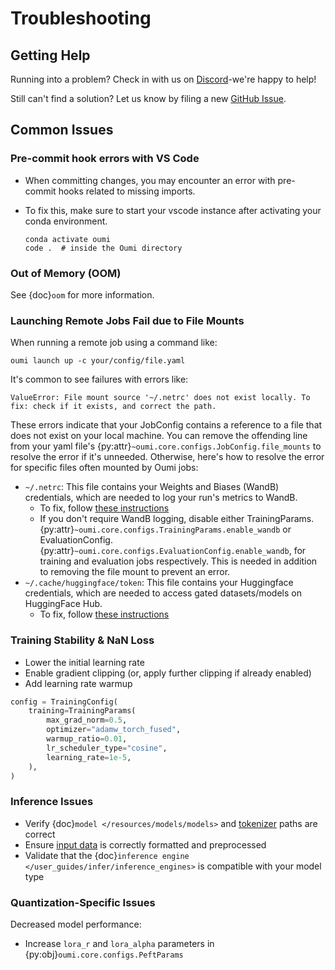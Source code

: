 # Troubleshooting

## Getting Help

Running into a problem? Check in with us on [Discord](https://discord.gg/oumi)-we're happy to help!

Still can't find a solution? Let us know by filing a new [GitHub Issue](https://github.com/oumi-ai/oumi/issues).

## Common Issues

### Pre-commit hook errors with VS Code

- When committing changes, you may encounter an error with pre-commit hooks related to missing imports.
- To fix this, make sure to start your vscode instance after activating your conda environment.

     ```shell
     conda activate oumi
     code .  # inside the Oumi directory
     ```

### Out of Memory (OOM)

See {doc}`oom` for more information.

### Launching Remote Jobs Fail due to File Mounts

When running a remote job using a command like:

```shell
oumi launch up -c your/config/file.yaml
```

It's common to see failures with errors like:

```
ValueError: File mount source '~/.netrc' does not exist locally. To fix: check if it exists, and correct the path.
```

These errors indicate that your JobConfig contains a reference to a file that does not exist on your local machine. You can remove the offending line from your yaml file's {py:attr}`~oumi.core.configs.JobConfig.file_mounts` to resolve the error if it's unneeded. Otherwise, here's how to resolve the error for specific files often mounted by Oumi jobs:

- `~/.netrc`: This file contains your Weights and Biases (WandB) credentials, which are needed to log your run's metrics to WandB.
  - To fix, follow [these instructions](/development/dev_setup.md#optional-set-up-weights-and-biases)
  - If you don't require WandB logging, disable either TrainingParams.{py:attr}`~oumi.core.configs.TrainingParams.enable_wandb` or EvaluationConfig.{py:attr}`~oumi.core.configs.EvaluationConfig.enable_wandb`, for training and evaluation jobs respectively. This is needed in addition to removing the file mount to prevent an error.
- `~/.cache/huggingface/token`: This file contains your Huggingface credentials, which are needed to access gated datasets/models on HuggingFace Hub.
  - To fix, follow [these instructions](/development/dev_setup.md#optional-set-up-huggingface)

### Training Stability & NaN Loss

- Lower the initial learning rate
- Enable gradient clipping (or, apply further clipping if already enabled)
- Add learning rate warmup

```python
config = TrainingConfig(
    training=TrainingParams(
        max_grad_norm=0.5,
        optimizer="adamw_torch_fused",
        warmup_ratio=0.01,
        lr_scheduler_type="cosine",
        learning_rate=1e-5,
    ),
)
```

### Inference Issues

- Verify {doc}`model </resources/models/models>` and [tokenizer](/resources/models/models.md#tokenizer-integration) paths are correct
- Ensure [input data](/user_guides/infer/infer.md#input-data) is correctly formatted and preprocessed
- Validate that the {doc}`inference engine </user_guides/infer/inference_engines>` is compatible with your model type

### Quantization-Specific Issues

Decreased model performance:

- Increase `lora_r` and `lora_alpha` parameters in {py:obj}`oumi.core.configs.PeftParams`
